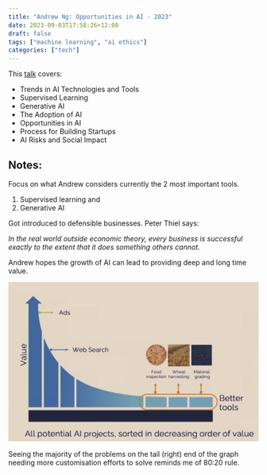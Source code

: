 ```yaml
---
title: "Andrew Ng: Opportunities in AI - 2023"
date: 2023-09-03T17:58:26+12:00
draft: false
tags: ["machine learning", "ai ethics"]
categories: ["tech"]
---
```


This [talk](https://www.youtube.com/watch?v=5p248yoa3oE) covers:
- Trends in AI Technologies and Tools
- Supervised Learning
- Generative AI
- The Adoption of AI
- Opportunities in AI
- Process for Building Startups
- AI Risks and Social Impact

## Notes:

Focus on what Andrew considers currently the 2 most important tools. 
1. Supervised learning and 
2. Generative AI 

Got introduced to defensible businesses. Peter Thiel says:

*In the real world outside economic theory, every business is successful exactly to the extent that it does something others cannot.*

Andrew hopes the growth of AI can lead to providing deep and long time value. 

![Alt text](/static/images/AI1.png)

Seeing the majority of the problems on the tail (right) end of the graph needing more customisation efforts to solve reminds me of 80:20 rule. 
